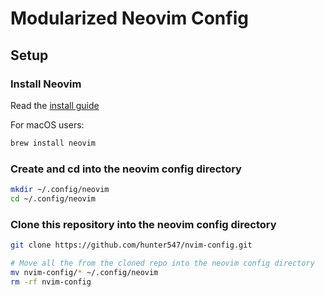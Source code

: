 # Modularized Neovim Config

## Setup

### Install Neovim
Read the [install guide](https://github.com/neovim/neovim/blob/master/INSTALL.md)

For macOS users:
``` bash
brew install neovim
```

### Create and cd into the neovim config directory
```bash
mkdir ~/.config/neovim
cd ~/.config/neovim
```

### Clone this repository into the neovim config directory
```bash
git clone https://github.com/hunter547/nvim-config.git

# Move all the from the cloned repo into the neovim config directory
mv nvim-config/* ~/.config/neovim
rm -rf nvim-config
```


